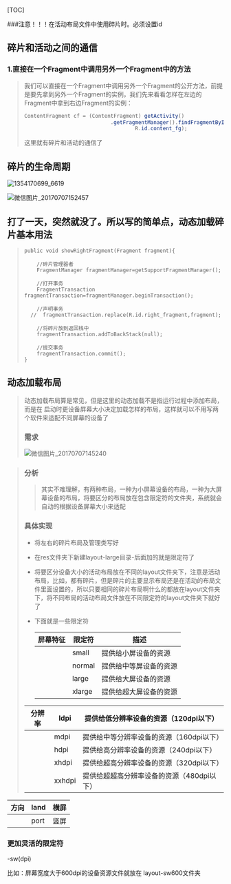 [TOC]



###注意！！！在活动布局文件中使用碎片时。必须设置id

## 碎片和活动之间的通信

### 1.直接在一个Fragment中调用另外一个Fragment中的方法

> 我们可以直接在一个Fragment中调用另外一个Fragment的公开方法，前提是要先拿到另外一个Fragment的实例，我们先来看看怎样在左边的Fragment中拿到右边Fragment的实例：
>
> ~~~java
> ContentFragment cf = (ContentFragment) getActivity()  
>                             .getFragmentManager().findFragmentById(  
>                                     R.id.content_fg);  
> ~~~
>
> 这里就有碎片和活动的通信了

## 碎片的生命周期



![1354170699_6619](E:\Android第一行代码，笔记\Fragment使用\1354170699_6619.png)



![微信图片_20170707152457](E:\Android第一行代码，笔记\Fragment使用\微信图片_20170707152457.jpg)





## 打了一天，突然就没了。所以写的简单点，动态加载碎片基本用法

> ```
> public void showRightFragment(Fragment fragment){
>
>     //碎片管理器者
>     FragmentManager fragmentManager=getSupportFragmentManager();
>
>     //打开事务
>     FragmentTransaction fragmentTransaction=fragmentManager.beginTransaction();
>
>     //声明事务
>   //  fragmentTransaction.replace(R.id.right_fragment,fragment);
>
>     //将碎片放到返回栈中
>     fragmentTransaction.addToBackStack(null);
>
>     //提交事务
>     fragmentTransaction.commit();
> }
> ```







## 动态加载布局

> 动态加载布局算是常见，但是这里的动态加载不是指运行过程中添加布局，而是在 启动时更设备屏幕大小决定加载怎样的布局，这样就可以不用写两个软件来适配不同屏幕的设备了
>
> ### 需求
>
> ![微信图片_20170707145240](E:\Android第一行代码，笔记\Fragment使用\微信图片_20170707145240.jpg)



> ### 分析
>
> > 其实不难理解，有两种布局，一种为小屏幕设备的布局，一种为大屏幕设备的布局，将要区分的布局放在包含限定符的文件夹，系统就会自动的根据设备屏幕大小来适配
> >
> > 
>
> ### 具体实现
>
> + 将左右的碎片布局及管理类写好
>
> + 在res文件夹下新建layout-large目录-后面加的就是限定符了
>
> + 将要区分设备大小的活动布局放在不同的layout文件夹下，注意是活动布局，比如，都有碎片，但是碎片的主要显示布局还是在活动的布局文件里面设置的，所以只要相同的碎片布局啊什么的都放在layout文件夹下，将不同布局的活动布局文件放在不同限定符的layout文件夹下就好了
>
> + 下面就是一些限定符
>
>   | 屏幕特征 | 限定符    | 描述          |
>   | ---- | ------ | ----------- |
>   |      | small  | 提供给小屏设备的资源  |
>   |      | normal | 提供给中等屏设备的资源 |
>   |      | large  | 提供给大屏设备的资源  |
>   |      | xlarge | 提供给超大屏设备的资源 |
>
> | 分辨率  | ldpi   | 提供给低分辨率设备的资源（120dpi以下）   |
> | ---- | ------ | ------------------------ |
> |      | mdpi   | 提供给中等分辨率设备的资源（160dpi以下）  |
> |      | hdpi   | 提供给高分辨率设备的资源（240dpi以下）   |
> |      | xhdpi  | 提供给超高分辨率设备的资源（320dpi以下）  |
> |      | xxhdpi | 提供给超超高分辨率设备的资源（480dpi以下） |

| 方向   | land | 横屏   |
| ---- | ---- | ---- |
|      | port | 竖屏   |



### 更加灵活的限定符

-sw(dpi)

比如：屏幕宽度大于600dpi的设备资源文件就放在 layout-sw600文件夹
